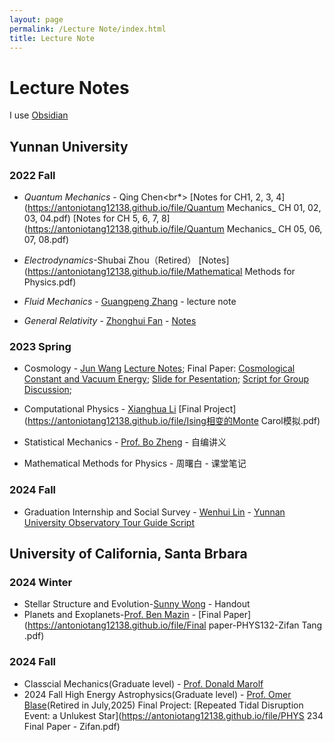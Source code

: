 ```yaml
---
layout: page
permalink: /Lecture Note/index.html
title: Lecture Note
---
```

# Lecture Notes
I use [Obsidian](https://obsidian.md/)
## Yunnan University
### 2022 Fall 
- *Quantum Mechanics* - Qing Chen<br*>
[Notes for CH1, 2, 3, 4](https://antoniotang12138.github.io/file/Quantum Mechanics_ CH 01, 02, 03, 04.pdf) 
[Notes for CH 5, 6, 7, 8](https://antoniotang12138.github.io/file/Quantum Mechanics_ CH 05, 06, 07, 08.pdf)
- *Electrodynamics*-Shubai Zhou（Retired）
[Notes](https://antoniotang12138.github.io/file/Mathematical Methods for Physics.pdf) 
   
- *Fluid Mechanics* - [Guangpeng Zhang](http://www.science.ynu.edu.cn/info/1058/1090.htm) - lecture note
- *General Relativity* - [Zhonghui Fan](http://www.astro.ynu.edu.cn/info/1008/1086.htm) - [Notes](https://antoniotang12138.github.io/file/General-Relativity-LectureNotes-Zifan.pdf)<br> 


### 2023 Spring 
- Cosmology - [Jun Wang](http://www.science.ynu.edu.cn/info/1042/1108.htm) 
[Lecture Notes](https://antoniotang12138.github.io/file/Cosmology-LectureNotes-Zifan.pdf);
Final Paper: [Cosmological Constant and Vacuum Energy](https://antoniotang12138.github.io/file/宇宙学常数与真空能.pdf);
[Slide for Pesentation](https://antoniotang12138.github.io/file/物理宇宙学-Pre.pdf);
[Script for Group Discussion](https://antoniotang12138.github.io/file/GroupDiscussion.pdf);

- Computational Physics - [Xianghua Li](http://www.science.ynu.edu.cn/info/1058/1122.htm) [Final Project](https://antoniotang12138.github.io/file/Ising相变的Monte Carol模拟.pdf)
- Statistical Mechanics - [Prof. Bo Zheng](https://person.zju.edu.cn/0001056) - 自编讲义
- Mathematical Methods for Physics - 周曙白 - 课堂笔记
### 2024 Fall 
- Graduation Internship and Social Survey - [Wenhui Lin](http://www.astro.ynu.edu.cn/info/1008/1237.htm) - [Yunnan University Observatory Tour Guide Script](https://antoniotang12138.github.io/file/天文台导游解说词-汤子凡-李桉锐-折慕凡.pdf)

## University of California, Santa Brbara
### 2024 Winter 
- Stellar Structure and Evolution-[Sunny Wong](https://www.physics.ucsb.edu/people/sunny-wong) - Handout
- Planets and Exoplanets-[Prof. Ben Mazin](https://www.physics.ucsb.edu/people/benjamin-mazin) - [Final Paper](https://antoniotang12138.github.io/file/Final paper-PHYS132-Zifan Tang .pdf)
### 2024 Fall 
- Classcial Mechanics(Graduate level) - [Prof. Donald Marolf](https://www.physics.ucsb.edu/people/donald-marolf)
- 2024 Fall High Energy Astrophysics(Graduate level) - [Prof. Omer Blase]()(Retired in July,2025) 
Final Project: [Repeated Tidal Disruption Event: a Unlukest Star](https://antoniotang12138.github.io/file/PHYS 234 Final Paper - Zifan.pdf)